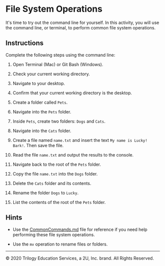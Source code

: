# File System Operations

It's time to try out the command line for yourself. In this activity, you will use the command line, or terminal, to perform common file system operations.

## Instructions

Complete the following steps using the command line:

  1. Open Terminal (Mac) or Git Bash (Windows).

  1. Check your current working directory.

  1. Navigate to your desktop.

  1. Confirm that your current working directory is the desktop.

  1. Create a folder called `Pets`.

  1. Navigate into the `Pets` folder.

  1. Inside `Pets`, create two folders: `Dogs` and `Cats`.

  1. Navigate into the `Cats` folder.

  1. Create a file named `name.txt` and insert the text `My name is Lucky! Bark!`. Then save the file.

  1. Read the file `name.txt` and output the results to the console.

  1. Navigate back to the root of the `Pets` folder.

  1. Copy the file `name.txt` into the `Dogs` folder.

  1. Delete the `Cats` folder and its contents.

  1. Rename the folder `Dogs` to `Lucky`.

  1. List the contents of the root of the `Pets` folder.

## Hints

* Use the [CommonCommands.md](Unsolved/CommonCommands.md) file for reference if you need help performing these file system operations.

* Use the `mv` operation to rename files or folders.

---
© 2020 Trilogy Education Services, a 2U, Inc. brand. All Rights Reserved.
